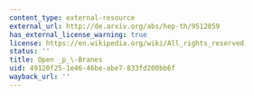 ```yaml
---
content_type: external-resource
external_url: http://de.arxiv.org/abs/hep-th/9512059
has_external_license_warning: true
license: https://en.wikipedia.org/wiki/All_rights_reserved
status: ''
title: Open _p_\-Branes
uid: 49120f25-1e46-46be-abe7-833fd200bb6f
wayback_url: ''
---
```

